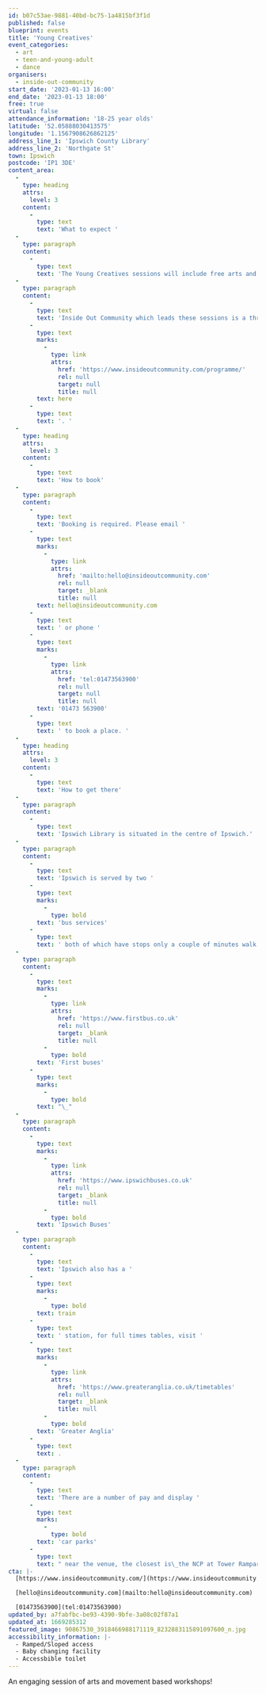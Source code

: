 ```yaml
---
id: b07c53ae-9881-40bd-bc75-1a4815bf3f1d
published: false
blueprint: events
title: 'Young Creatives'
event_categories:
  - art
  - teen-and-young-adult
  - dance
organisers:
  - inside-out-community
start_date: '2023-01-13 16:00'
end_date: '2023-01-13 18:00'
free: true
virtual: false
attendance_information: '18-25 year olds'
latitude: '52.05888030413575'
longitude: '1.1567908626862125'
address_line_1: 'Ipswich County Library'
address_line_2: 'Northgate St'
town: Ipswich
postcode: 'IP1 3DE'
content_area:
  -
    type: heading
    attrs:
      level: 3
    content:
      -
        type: text
        text: 'What to expect '
  -
    type: paragraph
    content:
      -
        type: text
        text: 'The Young Creatives sessions will include free arts and movement-based workshops led by artists for the youth every Friday. These sessions will be running from 13 January to 31 March (excluding 17 February, half term). In addition, there will be monthly online social meetups, to chat and enable connections. '
  -
    type: paragraph
    content:
      -
        type: text
        text: 'Inside Out Community which leads these sessions is a thriving community of artists, volunteers and members who use art and creativity as a way of helping others improve and maintain their mental health and emotional wellbeing. Find out more about what the Inside Out Community does '
      -
        type: text
        marks:
          -
            type: link
            attrs:
              href: 'https://www.insideoutcommunity.com/programme/'
              rel: null
              target: null
              title: null
        text: here
      -
        type: text
        text: '. '
  -
    type: heading
    attrs:
      level: 3
    content:
      -
        type: text
        text: 'How to book'
  -
    type: paragraph
    content:
      -
        type: text
        text: 'Booking is required. Please email '
      -
        type: text
        marks:
          -
            type: link
            attrs:
              href: 'mailto:hello@insideoutcommunity.com'
              rel: null
              target: _blank
              title: null
        text: hello@insideoutcommunity.com
      -
        type: text
        text: ' or phone '
      -
        type: text
        marks:
          -
            type: link
            attrs:
              href: 'tel:01473563900'
              rel: null
              target: null
              title: null
        text: '01473 563900'
      -
        type: text
        text: ' to book a place. '
  -
    type: heading
    attrs:
      level: 3
    content:
      -
        type: text
        text: 'How to get there'
  -
    type: paragraph
    content:
      -
        type: text
        text: 'Ipswich Library is situated in the centre of Ipswich.'
  -
    type: paragraph
    content:
      -
        type: text
        text: 'Ipswich is served by two '
      -
        type: text
        marks:
          -
            type: bold
        text: 'bus services'
      -
        type: text
        text: ' both of which have stops only a couple of minutes walk from the venue:'
  -
    type: paragraph
    content:
      -
        type: text
        marks:
          -
            type: link
            attrs:
              href: 'https://www.firstbus.co.uk'
              rel: null
              target: _blank
              title: null
          -
            type: bold
        text: 'First buses'
      -
        type: text
        marks:
          -
            type: bold
        text: "\_"
  -
    type: paragraph
    content:
      -
        type: text
        marks:
          -
            type: link
            attrs:
              href: 'https://www.ipswichbuses.co.uk'
              rel: null
              target: _blank
              title: null
          -
            type: bold
        text: 'Ipswich Buses'
  -
    type: paragraph
    content:
      -
        type: text
        text: 'Ipswich also has a '
      -
        type: text
        marks:
          -
            type: bold
        text: train
      -
        type: text
        text: ' station, for full times tables, visit '
      -
        type: text
        marks:
          -
            type: link
            attrs:
              href: 'https://www.greateranglia.co.uk/timetables'
              rel: null
              target: _blank
              title: null
          -
            type: bold
        text: 'Greater Anglia'
      -
        type: text
        text: .
  -
    type: paragraph
    content:
      -
        type: text
        text: 'There are a number of pay and display '
      -
        type: text
        marks:
          -
            type: bold
        text: 'car parks'
      -
        type: text
        text: " near the venue, the closest is\_the NCP at Tower Ramparts, use IP1 3DH for Sat Navs."
cta: |-
  [https://www.insideoutcommunity.com/](https://www.insideoutcommunity.com/)

  [hello@insideoutcommunity.com](mailto:hello@insideoutcommunity.com)

  [01473563900](tel:01473563900)
updated_by: a7fabfbc-be93-4390-9bfe-3a08c02f87a1
updated_at: 1669285312
featured_image: 90867530_3918466988171119_8232883115891097600_n.jpg
accessibility_information: |-
  - Ramped/Sloped access
  - Baby changing facility
  - Accessbible toilet
---
```

An engaging session of arts and movement based workshops!